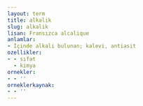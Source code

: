 ```yaml
---
layout: term
title: alkalik
slug: alkalik
lisan: Fransızca alcalique
anlamlar:
- İçinde alkali bulunan; kalevi, antiasit
ozellikler:
- - sıfat
  - kimya
ornekler:
- - ''
orneklerkaynak:
- - ''
---
```

